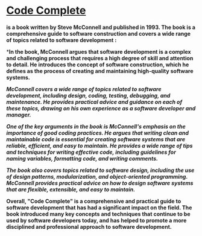 # <u>Code Complete</u> 
**is a book written by Steve McConnell and published in 1993. The book is a comprehensive guide to software construction and covers a wide range of topics related to software development :**

***In the book, McConnell argues that software development is a complex and challenging process that requires a high degree of skill and attention to detail. He introduces the concept of software construction, which he defines as the process of creating and maintaining high-quality software systems.**

***McConnell covers a wide range of topics related to software development, including design, coding, testing, debugging, and maintenance. He provides practical advice and guidance on each of these topics, drawing on his own experience as a software developer and manager.***

***One of the key arguments in the book is McConnell's emphasis on the importance of good coding practices. He argues that writing clean and maintainable code is essential for creating software systems that are reliable, efficient, and easy to maintain. He provides a wide range of tips and techniques for writing effective code, including guidelines for naming variables, formatting code, and writing comments.***

***The book also covers topics related to software design, including the use of design patterns, modularization, and object-oriented programming. McConnell provides practical advice on how to design software systems that are flexible, extensible, and easy to maintain.***

**Overall, "Code Complete" is a comprehensive and practical guide to software development that has had a significant impact on the field. The book introduced many key concepts and techniques that continue to be used by software developers today, and has helped to promote a more disciplined and professional approach to software development.**